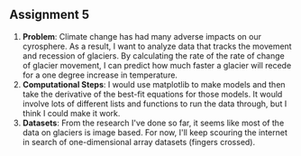 ## Assignment 5
1. **Problem**: Climate change has had many adverse impacts on our cyrosphere. As a result, I want to analyze data that tracks the movement and recession of glaciers. By calculating the rate of the rate of change of glacier movement, I can predict how much faster a glacier will recede for a one degree increase in temperature.
2. **Computational Steps**: I would use matplotlib to make models and then take the derivative of the best-fit equations for those models. It would involve lots of different lists and functions to run the data through, but I think I could make it work.
3. **Datasets**: From the research I've done so far, it seems like most of the data on glaciers is image based. For now, I'll keep scouring the internet in search of one-dimensional array datasets (fingers crossed). 
